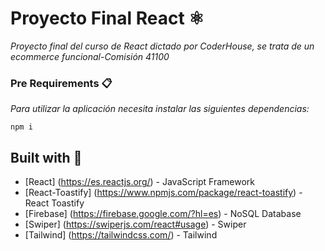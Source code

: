 # Proyecto Final React ⚛️
_Proyecto final del curso de React dictado por CoderHouse, se trata de un ecommerce funcional-Comisión 41100_

### Pre Requirements 📋

_Para utilizar la aplicación necesita instalar las siguientes dependencias:_
```
npm i
```
## Built with 👷
* [React] (https://es.reactjs.org/) - JavaScript Framework
* [React-Toastify] (https://www.npmjs.com/package/react-toastify) - React Toastify
* [Firebase] (https://firebase.google.com/?hl=es) - NoSQL Database
* [Swiper] (https://swiperjs.com/react#usage) - Swiper
* [Tailwind] (https://tailwindcss.com/) - Tailwind